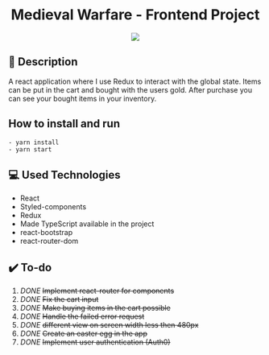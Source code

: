 <div align="center">

# Medieval Warfare - Frontend Project #

![](./static/favicon/favicon-512.png)

<div align="left">

## :page_facing_up: Description

A react application where I use Redux to interact with the global state. Items can be put in the cart and bought with the users gold. After purchase you can see your bought items in your inventory. 

## How to install and run
    - yarn install
    - yarn start

## :computer: Used Technologies
- React
- Styled-components
- Redux
- Made TypeScript available in the project
- react-bootstrap
- react-router-dom

## :heavy_check_mark: To-do ##
1. *DONE* ~~Implement react-router for components~~
2. *DONE* ~~Fix the cart input~~
3. *DONE* ~~Make buying items in the cart possible~~
4. *DONE* ~~Handle the failed error request~~
5. *DONE* ~~different view on screen width less then 480px~~
6. *DONE* ~~Create an easter egg in the app~~
7. *DONE* ~~Implement user authentication (Auth0)~~
<!-- 8. Make avatar component with equipped items -->